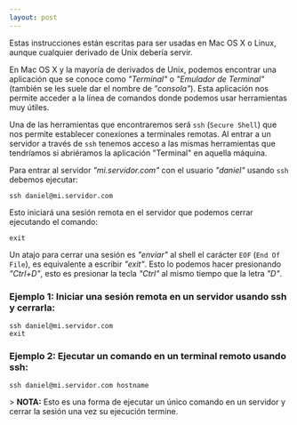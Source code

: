 ```yaml
---
layout: post
---
```


Estas instrucciones est&aacute;n escritas para ser usadas en Mac OS X o Linux, aunque cualquier derivado de Unix deber&iacute;a servir.

En Mac OS X y la mayor&iacute;a de derivados de Unix, podemos encontrar una aplicaci&oacute;n que se conoce como *"Terminal"* o *"Emulador de Terminal"* (tambi&eacute;n se les suele dar el nombre de *"consola"*). Esta aplicaci&oacute;n nos permite acceder a la l&iacute;nea de comandos donde podemos usar herramientas muy &uacute;tiles.

Una de las herramientas que encontraremos ser&aacute; `ssh` (`Secure Shell`) que nos permite establecer conexiones a terminales remotas. Al entrar a un servidor a trav&eacute;s de `ssh` tenemos acceso a las mismas herramientas que tendr&iacute;amos si abri&eacute;ramos la aplicaci&oacute;n "Terminal" en aquella m&aacute;quina.

Para entrar al servidor *"mi.servidor.com"* con el usuario *"daniel"* usando `ssh` debemos ejecutar:

    ssh daniel@mi.servidor.com

Esto iniciar&aacute; una sesi&oacute;n remota en el servidor que podemos cerrar ejecutando el comando:

    exit

Un atajo para cerrar una sesi&oacute;n es *"enviar"* al shell el car&aacute;cter `EOF` (`End Of File`), es equivalente a escribir *"exit"*. Esto lo podemos hacer presionando *"Ctrl+D"*, esto es presionar la tecla *"Ctrl"* al mismo tiempo que la letra *"D"*.

### Ejemplo 1: Iniciar una sesi&oacute;n remota en un servidor usando ssh y cerrarla:

    ssh daniel@mi.servidor.com
    exit

### Ejemplo 2: Ejecutar un comando en un terminal remoto usando ssh:

    ssh daniel@mi.servidor.com hostname

&gt; **NOTA:** Esto es una forma de ejecutar un &uacute;nico comando en un servidor y cerrar la sesi&oacute;n una vez su ejecuci&oacute;n termine.
